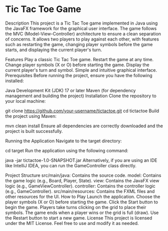 # Tic Tac Toe Game
Description
This project is a Tic Tac Toe game implemented in Java using the JavaFX framework for the graphical user interface. The game follows the MVC (Model-View-Controller) architecture to ensure a clean separation of concerns. It allows two players to play against each other, with features such as restarting the game, changing player symbols before the game starts, and displaying the current player's turn.


Features
Play a classic Tic Tac Toe game.
Restart the game at any time.
Change player symbols (X or O) before starting the game.
Display the current player's turn and symbol.
Simple and intuitive graphical interface.
Prerequisites
Before running the project, ensure you have the following installed:


Java Development Kit (JDK) 17 or later
Maven (for dependency management and building the project)
Installation
Clone the repository to your local machine:


git clone https://github.com/your-username/tictactoe.git
cd tictactoe
Build the project using Maven:


mvn clean install
Ensure all dependencies are correctly downloaded and the project is built successfully.


Running the Application
Navigate to the target directory:


cd target
Run the application using the following command:


java -jar tictactoe-1.0-SNAPSHOT.jar
Alternatively, if you are using an IDE like IntelliJ IDEA, you can run the GameController class directly.


Project Structure
src/main/java: Contains the source code.
model: Contains the game logic (e.g., Board, Player, State).
view: Contains the JavaFX view logic (e.g., GameViewController).
controller: Contains the controller logic (e.g., GameController).
src/main/resources: Contains the FXML files and other resources for the UI.
How to Play
Launch the application.
Choose the player symbols (X or O) before starting the game.
Click the Start button to begin the game.
Players take turns clicking on the grid to place their symbols.
The game ends when a player wins or the grid is full (draw).
Use the Restart button to start a new game.
License
This project is licensed under the MIT License. Feel free to use and modify it as needed.
